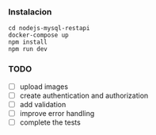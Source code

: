 

### Instalacion 

```
cd nodejs-mysql-restapi
docker-compose up
npm install
npm run dev
```

### TODO

- [ ] upload images
- [ ] create authentication and authorization
- [ ] add validation
- [ ] improve error handling
- [ ] complete the tests
